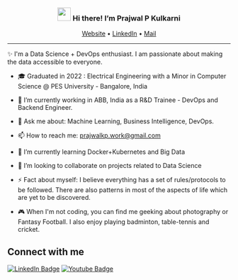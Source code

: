 <!-- Heading -->
<h3 align="center"><img src = "https://raw.githubusercontent.com/MartinHeinz/MartinHeinz/master/wave.gif" width = 30px> Hi there! I’m Prajwal P Kulkarni</h3>

<p align="center">
  <a href="">Website</a> •
  <a href="https://www.linkedin.com/in/prajwal-kp/">LinkedIn</a> •
  <a href="mailto:prajwalkp.work@gmail.com">Mail</a>
</p>

 <!-- About section -->

---
✨ I'm a Data Science + DevOps enthusiast. I am passionate about making the data accessible to everyone.
- 🎓 Graduated in 2022 : Electrical Engineering with a Minor in Computer Science @ PES University - Bangalore, India
- 🔭 I’m currently working in ABB, India as a R&D Trainee - DevOps and Backend Engineer. 
- 💬 Ask me about: Machine Learning, Business Intelligence, DevOps.
- 📫 How to reach me: prajwalkp.work@gmail.com
- 🌱 I’m currently learning Docker+Kubernetes and Big Data
- 👯 I’m looking to collaborate on projects related to Data Science

- ⚡ Fact about myself: I believe everything has a set of rules/protocols to be followed. There are also patterns in most of the aspects of life which are yet to be discovered.
- 🎮 When I'm not coding, you can find me geeking about photography or Fantasy Football. I also enjoy playing badminton, table-tennis and cricket.

<!-- About section: END -->


<!-- Connect section -->

<h2>Connect with me </h3>
    <p>
        <a href="https://www.linkedin.com/in/prajwal-kp/"><img src="https://img.shields.io/badge/-LinkedIn%20-blue?style=plastic&amp;labelColor=blue&amp;logo=LinkedIn&amp;link="https://www.linkedin.com/in/prajwal-kp/"" alt="LinkedIn Badge"></a>        
<a href=""><img src="https://img.shields.io/badge/-Website-informational?style=plastic&amp;labelColor=informational&amp;logo=YouTube&amp;link=" alt="Youtube Badge"></a>
   </p>

 <!-- Connect section: END -->

